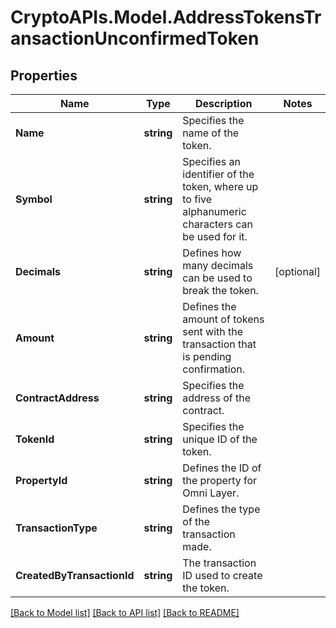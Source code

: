 # CryptoAPIs.Model.AddressTokensTransactionUnconfirmedToken

## Properties

Name | Type | Description | Notes
------------ | ------------- | ------------- | -------------
**Name** | **string** | Specifies the name of the token. | 
**Symbol** | **string** | Specifies an identifier of the token, where up to five alphanumeric characters can be used for it. | 
**Decimals** | **string** | Defines how many decimals can be used to break the token. | [optional] 
**Amount** | **string** | Defines the amount of tokens sent with the transaction that is pending confirmation. | 
**ContractAddress** | **string** | Specifies the address of the contract. | 
**TokenId** | **string** | Specifies the unique ID of the token. | 
**PropertyId** | **string** | Defines the ID of the property for Omni Layer. | 
**TransactionType** | **string** | Defines the type of the transaction made. | 
**CreatedByTransactionId** | **string** | The transaction ID used to create the token. | 

[[Back to Model list]](../README.md#documentation-for-models) [[Back to API list]](../README.md#documentation-for-api-endpoints) [[Back to README]](../README.md)

